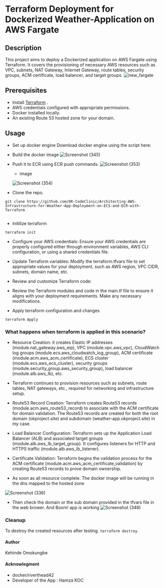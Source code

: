 
# Terraform Deployment for Dockerized Weather-Application on AWS Fargate

## Description
This project aims to deploy a Dockerized application on AWS Fargate using Terraform. It covers the provisioning of necessary AWS resources such as VPC, subnets, NAT Gateway, Internet Gateway, route tables, security groups, ACM certificate, load balancer, and target groups.
![new_fargate](https://github.com/OK-CodeClinic/Terraform-Deployment-for-Dockerized-Weather-Application-on-AWS-ECR-and-ECS-Fargate/assets/100064229/3c991e1d-9e0a-41ff-989d-4e7c42e1e155)


## Prerequisites

- Install [Terraform](https://www.terraform.io/downloads.html) .
- AWS credentials configured with appropriate permissions.
- Docker installed locally.
- An existing Route 53 hosted zone for your domain.


## Usage
- Set up docker engine
  Download docker engine using the script here: 
- Build the docker image
![Screenshot (345)](https://github.com/OK-CodeClinic/Terraform-Deployment-for-Dockerized-Weather-Application-on-AWS-ECR-and-ECS-Fargate/assets/100064229/6cbdd034-a5f9-49e6-81d6-98ba469babba)


- Push it to ECR using ECR push commands.
  ![Screenshot (353)](https://github.com/OK-CodeClinic/Terraform-Deployment-for-Dockerized-Weather-Application-on-AWS-ECR-and-ECS-Fargate/assets/100064229/b7f235b4-2d58-499b-9e3d-a904003e8562)

  - image

  ![Screenshot (354)](https://github.com/OK-CodeClinic/Terraform-Deployment-for-Dockerized-Weather-Application-on-AWS-ECR-and-ECS-Fargate/assets/100064229/15d0dae1-9d80-4d5e-b0d6-44be59fbd956)


  
- Clone the repo.
```
git clone https://github.com/OK-CodeClinic/Architecting-AWS-Infrastructure-for-Weather-App-Deployment-on-ECS-and-ECR-with-Terraform


```

- Initilize terraform
```
terraform init
```

- Configure your AWS credentials: Ensure your AWS credentials are properly configured either through environment variables, AWS CLI configuration, or using a shared credentials file.

- Update Terraform variables: Modify the terraform.tfvars file to set appropriate values for your deployment, such as AWS region, VPC CIDR, subnets, domain name, etc.

- Review and customize Terraform code:

- Review the Terraform modules and code in the main.tf file to ensure it aligns with your deployment requirements. Make any necessary modifications.

- Apply terraform configuration and changes
```
terraform Apply
```



### What happens when terraform is applied in this scenario?
- Resource Creation:  it creates Elastic IP addresses (module.nat_gateway.aws_eip), VPC (module.vpc.aws_vpc), CloudWatch log groups (module.ecs.aws_cloudwatch_log_group), ACM certificate (module.acm.aws_acm_certificate), ECS cluster (module.ecs.aws_ecs_cluster), security groups (module.security_group.aws_security_group), load balancer (module.alb.aws_lb), etc.


- Terraform continues to provision resources such as subnets, route tables, NAT gateways, etc., required for networking and infrastructure setup.

- Route53 Record Creation: Terraform creates Route53 records (module.acm.aws_route53_record) to associate with the ACM certificate for domain validation.  The Route53 records are created for both the root domain (okproject.site) and subdomain (weather-app.okproject.site) in my case.

- Load Balancer Configuration: Terraform sets up the Application Load Balancer (ALB) and associated target groups (module.alb.aws_lb_target_group).
It configures listeners for HTTP and HTTPS traffic (module.alb.aws_lb_listener).


- Certificate Validation: Terraform begins the validation process for the ACM certificate (module.acm.aws_acm_certificate_validation) by creating Route53 records to prove domain ownership.

- As soon as all resource complete. The docker image will be running in the dns mapped to the hosted zone

![Screenshot (336)](https://github.com/OK-CodeClinic/Terraform-Deployment-for-Dockerized-Weather-Application-on-AWS-ECR-and-ECS-Fargate/assets/100064229/ce433dce-c219-41ea-9dcf-064b6b8951e5)

- Then check the domain or the sub domain provided in the tfvars file in the web brower. And Boom! app is working
  ![Screenshot (348)](https://github.com/OK-CodeClinic/Terraform-Deployment-for-Dockerized-Weather-Application-on-AWS-ECR-and-ECS-Fargate/assets/100064229/359c436f-ada9-455a-b7f8-675e016a4908)



### Cleanup
To destroy the created resources after testing.
``` terraform destroy ```.

#### Author
Kehinde Omokungbe

####  Acknowlegment
- docker/riverthead42
- Developer of the App : Hamza KOC











